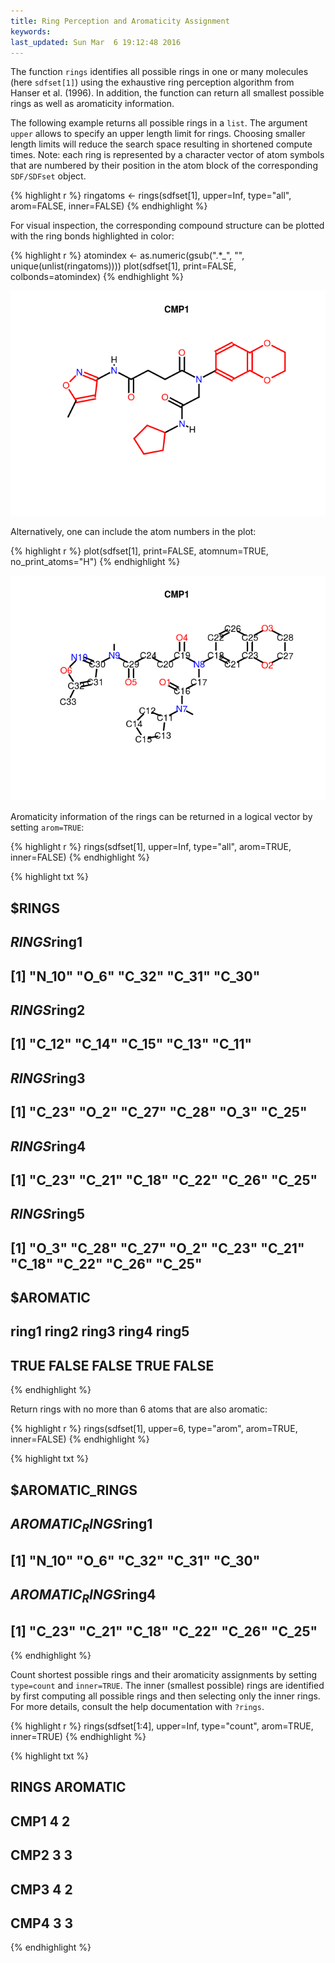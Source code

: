 ```yaml
---
title: Ring Perception and Aromaticity Assignment
keywords: 
last_updated: Sun Mar  6 19:12:48 2016
---
```


The function `rings` identifies all possible rings in one
or many molecules (here `sdfset[1]`) using the exhaustive
ring perception algorithm from Hanser et al. (1996). In addition, the function can 
return all smallest possible rings as well as aromaticity information.

The following example returns all possible rings in a
`list`. The argument `upper` allows to
specify an upper length limit for rings. Choosing smaller length limits
will reduce the search space resulting in shortened compute times. Note:
each ring is represented by a character vector of atom symbols that are
numbered by their position in the atom block of the corresponding
`SDF/SDFset` object. 

{% highlight r %}
 ringatoms <- rings(sdfset[1], upper=Inf, type="all", arom=FALSE, inner=FALSE)
{% endhighlight %}


For visual inspection, the corresponding compound structure can be
plotted with the ring bonds highlighted in color: 

{% highlight r %}
 atomindex <- as.numeric(gsub(".*_", "", unique(unlist(ringatoms))))
 plot(sdfset[1], print=FALSE, colbonds=atomindex) 
{% endhighlight %}

![](ChemmineR_files/unnamed-chunk-90-1.png)


Alternatively, one can include the atom numbers in the plot:


{% highlight r %}
 plot(sdfset[1], print=FALSE, atomnum=TRUE, no_print_atoms="H") 
{% endhighlight %}

![](ChemmineR_files/unnamed-chunk-91-1.png)


Aromaticity information of the rings can be returned in a logical vector
by setting `arom=TRUE`: 

{% highlight r %}
 rings(sdfset[1], upper=Inf, type="all", arom=TRUE, inner=FALSE) 
{% endhighlight %}

{% highlight txt %}
## $RINGS
## $RINGS$ring1
## [1] "N_10" "O_6"  "C_32" "C_31" "C_30"
## 
## $RINGS$ring2
## [1] "C_12" "C_14" "C_15" "C_13" "C_11"
## 
## $RINGS$ring3
## [1] "C_23" "O_2"  "C_27" "C_28" "O_3"  "C_25"
## 
## $RINGS$ring4
## [1] "C_23" "C_21" "C_18" "C_22" "C_26" "C_25"
## 
## $RINGS$ring5
##  [1] "O_3"  "C_28" "C_27" "O_2"  "C_23" "C_21" "C_18" "C_22" "C_26" "C_25"
## 
## 
## $AROMATIC
## ring1 ring2 ring3 ring4 ring5 
##  TRUE FALSE FALSE  TRUE FALSE
{% endhighlight %}


Return rings with no more than 6 atoms that are also aromatic:


{% highlight r %}
 rings(sdfset[1], upper=6, type="arom", arom=TRUE, inner=FALSE) 
{% endhighlight %}

{% highlight txt %}
## $AROMATIC_RINGS
## $AROMATIC_RINGS$ring1
## [1] "N_10" "O_6"  "C_32" "C_31" "C_30"
## 
## $AROMATIC_RINGS$ring4
## [1] "C_23" "C_21" "C_18" "C_22" "C_26" "C_25"
{% endhighlight %}


Count shortest possible rings and their aromaticity assignments by
setting `type=count` and `inner=TRUE`. The
inner (smallest possible) rings are identified by first computing all
possible rings and then selecting only the inner rings. For more
details, consult the help documentation with `?rings`.


{% highlight r %}
 rings(sdfset[1:4], upper=Inf, type="count", arom=TRUE, inner=TRUE) 
{% endhighlight %}

{% highlight txt %}
##      RINGS AROMATIC
## CMP1     4        2
## CMP2     3        3
## CMP3     4        2
## CMP4     3        3
{% endhighlight %}


